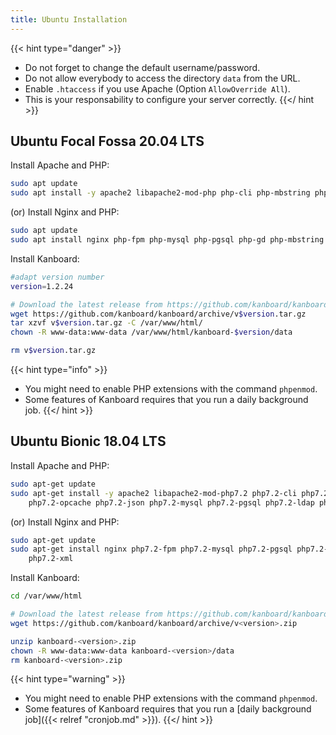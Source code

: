 ```yaml
---
title: Ubuntu Installation
---
```


{{< hint type="danger" >}}
- Do not forget to change the default username/password.
- Do not allow everybody to access the directory `data` from the URL.
- Enable `.htaccess` if you use Apache (Option `AllowOverride All`).
- This is your responsability to configure your server correctly.
{{</ hint >}}

Ubuntu Focal Fossa 20.04 LTS
----------------------------

Install Apache and PHP:

```bash
sudo apt update
sudo apt install -y apache2 libapache2-mod-php php-cli php-mbstring php-sqlite3 php-opcache php-json php-mysql php-pgsql php-ldap php-gd php-xml
```

(or) Install Nginx and PHP:

```bash
sudo apt update
sudo apt install nginx php-fpm php-mysql php-pgsql php-gd php-mbstring php-sqlite3 php-xml
```

Install Kanboard:

```bash
#adapt version number
version=1.2.24

# Download the latest release from https://github.com/kanboard/kanboard/releases
wget https://github.com/kanboard/kanboard/archive/v$version.tar.gz
tar xzvf v$version.tar.gz -C /var/www/html/
chown -R www-data:www-data /var/www/html/kanboard-$version/data

rm v$version.tar.gz
```

{{< hint type="info" >}}
- You might need to enable PHP extensions with the command `phpenmod`.
- Some features of Kanboard requires that you run a daily background
    job.
{{</ hint >}}

Ubuntu Bionic 18.04 LTS
-----------------------

Install Apache and PHP:

```bash
sudo apt-get update
sudo apt-get install -y apache2 libapache2-mod-php7.2 php7.2-cli php7.2-mbstring php7.2-sqlite3 \
    php7.2-opcache php7.2-json php7.2-mysql php7.2-pgsql php7.2-ldap php7.2-gd php7.2-xml
```

(or) Install Nginx and PHP:

```bash
sudo apt-get update
sudo apt-get install nginx php7.2-fpm php7.2-mysql php7.2-pgsql php7.2-gd php7.2-mbstring php7.2-sqlite3 \
    php7.2-xml
```

Install Kanboard:

```bash
cd /var/www/html

# Download the latest release from https://github.com/kanboard/kanboard/releases
wget https://github.com/kanboard/kanboard/archive/v<version>.zip

unzip kanboard-<version>.zip
chown -R www-data:www-data kanboard-<version>/data
rm kanboard-<version>.zip
```

{{< hint type="warning" >}}
- You might need to enable PHP extensions with the command `phpenmod`.
- Some features of Kanboard requires that you run a [daily background job]({{< relref "cronjob.md" >}}).
{{</ hint >}}
